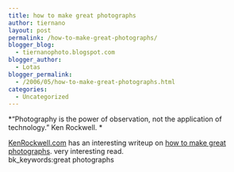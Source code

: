 ```yaml
---
title: how to make great photographs
author: tiernano
layout: post
permalink: /how-to-make-great-photographs/
blogger_blog:
  - tiernanophoto.blogspot.com
blogger_author:
  - Lotas
blogger_permalink:
  - /2006/05/how-to-make-great-photographs.html
categories:
  - Uncategorized
---
```

*&#8220;Photography is the power of observation, not the application of technology.&#8221; Ken Rockwell. *

[KenRockwell.com][1] has an interesting writeup on [how to make great photographs][2]. very interesting read.  
bk_keywords:great photographs

 [1]: http://kenrockwell.com/
 [2]: http://kenrockwell.com/tech/howto.htm